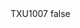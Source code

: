 <?xml version="1.0" encoding="UTF-8"?>
<CustomMetadata xmlns="http://soap.sforce.com/2006/04/metadata">
    <label>TXU1007</label>
    <protected>false</protected>
</CustomMetadata>
